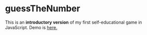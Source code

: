 guessTheNumber
=========
This is an __introductory version__ of my first self-educational game in JavaScript.
Demo is [here.](https://maciekpollub.github.io/guessTheNumberGame/index.html) 